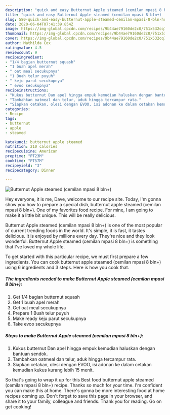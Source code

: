 ```yaml
---
description: "quick and easy Butternut Apple steamed (cemilan mpasi 8 bln+) | how to cook Butternut Apple steamed (cemilan mpasi 8 bln+)"
title: "quick and easy Butternut Apple steamed (cemilan mpasi 8 bln+) | how to cook Butternut Apple steamed (cemilan mpasi 8 bln+)"
slug: 580-quick-and-easy-butternut-apple-steamed-cemilan-mpasi-8-bln-how-to-cook-butternut-apple-steamed-cemilan-mpasi-8-bln
date: 2020-06-04T07:41:39.854Z
image: https://img-global.cpcdn.com/recipes/9b44ae79160de2c0/751x532cq70/butternut-apple-steamed-cemilan-mpasi-8-bln-recipe-main-photo.jpg
thumbnail: https://img-global.cpcdn.com/recipes/9b44ae79160de2c0/751x532cq70/butternut-apple-steamed-cemilan-mpasi-8-bln-recipe-main-photo.jpg
cover: https://img-global.cpcdn.com/recipes/9b44ae79160de2c0/751x532cq70/butternut-apple-steamed-cemilan-mpasi-8-bln-recipe-main-photo.jpg
author: Mathilda Cox
ratingvalue: 4.5
reviewcount: 9
recipeingredient:
- "1/4 bagian butternut squash"
- "1 buah apel merah"
- " oat meal secukupnya"
- "1 Buah telur puyuh"
- " keju parut secukupnya"
- " evoo secukupnya"
recipeinstructions:
- "Kukus butternut Dan apel hingga empuk kemudian haluskan dengan bantuan sendok."
- "Tambahkan oatmeal dan telur, aduk hingga tercampur rata."
- "Siapkan cetakan, olesi dengan EVOO, isi adonan ke dalam cetakan kemudian kukus kurang lebih 15 menit."
categories:
- Recipe
tags:
- butternut
- apple
- steamed

katakunci: butternut apple steamed 
nutrition: 210 calories
recipecuisine: American
preptime: "PT23M"
cooktime: "PT57M"
recipeyield: "3"
recipecategory: Dinner

---
```



![Butternut Apple steamed (cemilan mpasi 8 bln+)](https://img-global.cpcdn.com/recipes/9b44ae79160de2c0/751x532cq70/butternut-apple-steamed-cemilan-mpasi-8-bln-recipe-main-photo.jpg)

Hey everyone, it is me, Dave, welcome to our recipe site. Today, I'm gonna show you how to prepare a special dish, butternut apple steamed (cemilan mpasi 8 bln+). One of my favorites food recipe. For mine, I am going to make it a little bit unique. This will be really delicious.

Butternut Apple steamed (cemilan mpasi 8 bln+) is one of the most popular of current trending foods in the world. It's simple, it is fast, it tastes delicious. It is enjoyed by millions every day. They're nice and they look wonderful. Butternut Apple steamed (cemilan mpasi 8 bln+) is something that I've loved my whole life.




To get started with this particular recipe, we must first prepare a few ingredients. You can cook butternut apple steamed (cemilan mpasi 8 bln+) using 6 ingredients and 3 steps. Here is how you cook that.

<!--inarticleads1-->

##### The ingredients needed to make Butternut Apple steamed (cemilan mpasi 8 bln+):

1. Get 1/4 bagian butternut squash
1. Get 1 buah apel merah
1. Get  oat meal secukupnya
1. Prepare 1 Buah telur puyuh
1. Make ready  keju parut secukupnya
1. Take  evoo secukupnya




<!--inarticleads2-->

##### Steps to make Butternut Apple steamed (cemilan mpasi 8 bln+):

1. Kukus butternut Dan apel hingga empuk kemudian haluskan dengan bantuan sendok.
1. Tambahkan oatmeal dan telur, aduk hingga tercampur rata.
1. Siapkan cetakan, olesi dengan EVOO, isi adonan ke dalam cetakan kemudian kukus kurang lebih 15 menit.




So that's going to wrap it up for this Best food butternut apple steamed (cemilan mpasi 8 bln+) recipe. Thanks so much for your time. I'm confident you can make this at home. There's gonna be more interesting food at home recipes coming up. Don't forget to save this page in your browser, and share it to your family, colleague and friends. Thank you for reading. Go on get cooking!

